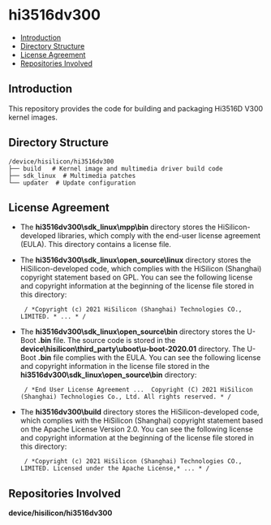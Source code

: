 # hi3516dv300<a name="EN-US_TOPIC_0000001156175291"></a>

-   [Introduction](#section469617221261)
-   [Directory Structure](#section12212842173518)
-   [License Agreement](#section1312121216216)
-   [Repositories Involved](#section641143415335)

## Introduction<a name="section469617221261"></a>

This repository provides the code for building and packaging Hi3516D V300 kernel images.

## Directory Structure<a name="section12212842173518"></a>

```
/device/hisilicon/hi3516dv300
├── build   # Kernel image and multimedia driver build code
├── sdk_linux  # Multimedia patches
└── updater  # Update configuration
```

## License Agreement<a name="section1312121216216"></a>

-   The  **hi3516dv300\\sdk\_linux\\mpp\\bin**  directory stores the HiSilicon-developed libraries, which comply with the end-user license agreement \(EULA\). This directory contains a license file.
-   The  **hi3516dv300\\sdk\_linux\\open\_source\\linux**  directory stores the HiSilicon-developed code, which complies with the HiSilicon \(Shanghai\) copyright statement based on GPL. You can see the following license and copyright information at the beginning of the license file stored in this directory:

    ```
     / *Copyright (c) 2021 HiSilicon (Shanghai) Technologies CO., LIMITED. * ... * /
    ```

-   The  **hi3516dv300\\sdk\_linux\\open\_source\\bin**  directory stores the U-Boot  **.bin**  file. The source code is stored in the  **device\\hisilicon\\third\_party\\uboot\\u-boot-2020.01**  directory. The U-Boot  **.bin**  file complies with the EULA. You can see the following license and copyright information in the license file stored in the  **hi3516dv300\\sdk\_linux\\open\_source\\bin**  directory:

    ```
     / *End User License Agreement ...  Copyright (C) 2021 HiSilicon (Shanghai) Technologies Co., Ltd. All rights reserved. * /
    ```

-   The  **hi3516dv300\\build**  directory stores the HiSilicon-developed code, which complies with the HiSilicon \(Shanghai\) copyright statement based on the Apache License Version 2.0. You can see the following license and copyright information at the beginning of the license file stored in this directory:

    ```
     / *Copyright (c) 2021 HiSilicon (Shanghai) Technologies CO., LIMITED. Licensed under the Apache License,* ... * /
    ```


## Repositories Involved<a name="section641143415335"></a>

**device/hisilicon/hi3516dv300**

